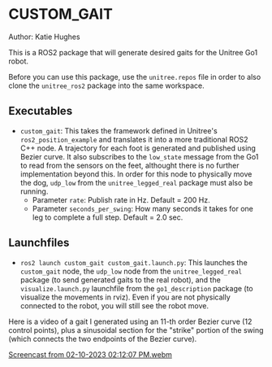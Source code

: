 # CUSTOM_GAIT
Author: Katie Hughes

This is a ROS2 package that will generate desired gaits for the Unitree Go1 robot.

Before you can use this package, use the `unitree.repos` file in order to also clone the `unitree_ros2` package into the same workspace.

## Executables
* `custom_gait`: This takes the framework defined in Unitree's `ros2_position_example` and translates it into a more traditional ROS2 C++ node. A trajectory for each foot is generated and published using Bezier curve. It also subscribes to the `low_state` message from the Go1 to read from the sensors on the feet, althought there is no further implementation beyond this. In order for this node to physically move the dog, `udp_low` from the `unitree_legged_real` package must also be running.
  * Parameter `rate`: Publish rate in Hz. Default = 200 Hz.
  * Parameter `seconds_per_swing`: How many seconds it takes for one leg to complete a full step. Default = 2.0 sec.

## Launchfiles
* `ros2 launch custom_gait custom_gait.launch.py`: This launches the `custom_gait` node, the `udp_low` node from the `unitree_legged_real` package (to send generated gaits to the real robot), and the `visualize.launch.py` launchfile from the `go1_description` package (to visualize the movements in rviz). Even if you are not physically connected to the robot, you will still see the robot move.


Here is a video of a gait I generated using an 11-th order Bezier curve (12 control points), plus a sinusoidal section for the "strike" portion of the swing (which connects the two endpoints of the Bezier curve).


[Screencast from 02-10-2023 02:12:07 PM.webm](https://user-images.githubusercontent.com/53623710/218196692-e11d45ed-0b68-4e45-9935-aba4aa1d3c14.webm)
